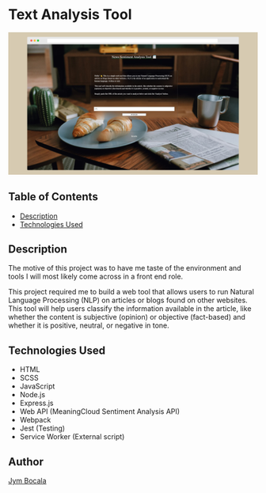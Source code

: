 # Text Analysis Tool

![The Text Analysis Tool App!](src/assets/screely-1663646119068.png "Text Analysis Tool App")

## Table of Contents

* [Description](#description)
* [Technologies Used](#technologies-used)

## Description

The motive of this project was to have me taste of the environment and tools I will most likely come across in a front end role.

This project required me to build a web tool that allows users to run Natural Language Processing (NLP) on articles or blogs found on other websites. This tool will help users classify the information available in the article, like whether the content is subjective (opinion) or objective (fact-based) and whether it is positive, neutral, or negative in tone.


## Technologies Used
- HTML
- SCSS
- JavaScript
- Node.js
- Express.js
- Web API (MeaningCloud Sentiment Analysis API)
- Webpack
- Jest (Testing)
- Service Worker (External script)


## Author
[Jym Bocala](https://github.com/jymbocala)